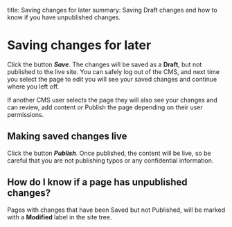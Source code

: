 title: Saving changes for later
summary: Saving Draft changes and how to know if you have unpublished changes.

# Saving changes for later

Click the button ***Save***. The changes will be saved as a **Draft**, but not published to the live site. You can safely log out of the CMS, and next time you select the page to edit you will see your saved changes and continue where you left off.

If another CMS user selects the page they will also see your changes and can review, add content or Publish the page depending on their user permissions.

## Making saved changes live

Click the button ***Publish***. Once published, the content will be live, so be careful that you are not publishing typos or any confidential information.

## How do I know if a page has unpublished changes?

Pages with changes that have been Saved but not Published, will be marked with a **Modified** label in the site tree.
